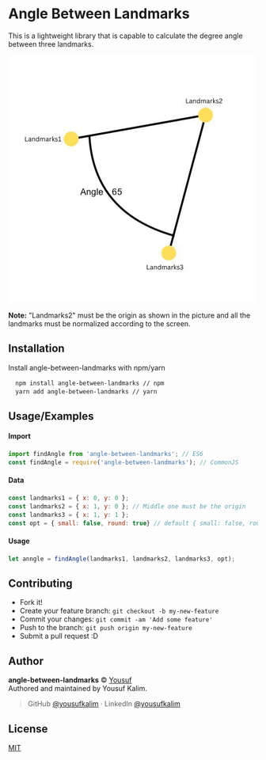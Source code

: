 # Angle Between Landmarks

This is a lightweight library that is capable to calculate the degree angle between three landmarks.

![Angle Picture](./assets/angles.jpg)

**Note:** "Landmarks2" must be the origin as shown in the picture and all the landmarks must be normalized according to the screen.

## Installation

Install angle-between-landmarks with npm/yarn

```bash
  npm install angle-between-landmarks // npm
  yarn add angle-between-landmarks // yarn
```

## Usage/Examples

#### Import

```javascript
import findAngle from 'angle-between-landmarks'; // ES6
const findAngle = require('angle-between-landmarks'); // CommonJS
```

#### Data

```javascript
const landmarks1 = { x: 0, y: 0 };
const landmarks2 = { x: 1, y: 0 }; // Middle one must be the origin
const landmarks3 = { x: 1, y: 1 };
const opt = { small: false, round: true} // default { small: false, round: true }
```

#### Usage

```javascript
let anngle = findAngle(landmarks1, landmarks2, landmarks3, opt);
```

## Contributing

- Fork it!
- Create your feature branch: `git checkout -b my-new-feature`
- Commit your changes: `git commit -am 'Add some feature'`
- Push to the branch: `git push origin my-new-feature`
- Submit a pull request :D

## Author

**angle-between-landmarks** © [Yousuf](https://github.com/yousufkalim)  
Authored and maintained by Yousuf Kalim.

> GitHub [@yousufkalim](https://github.com/yousufkalim) · LinkedIn [@yousufkalim](https://www.linkedin.com/in/yousufkalim/)

## License

[MIT](https://choosealicense.com/licenses/mit/)
